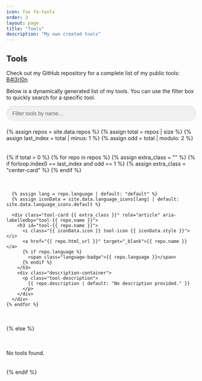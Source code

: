 ```yaml
---
icon: fas fa-tools
order: 3
layout: page
title: "Tools"
description: "My own created tools"
---
```


<style>
  :root {
    --card-bg: #f7f7f7;
    --card-border: #e0e0e0;
    --text-primary: #333;
    --text-secondary: #666;
    --link-color: #007bff;
    --link-hover: #0056b3;
    --badge-bg: #e0e0e0;
    --shadow-light: rgba(0,0,0,0.1);
    --shadow-hover: rgba(0,0,0,0.15);
    --input-bg: #f0f0f0;
    --input-bg-focus: #fff;
    --input-shadow: rgba(0,123,255,0.3);
  }

  [theme="dark"] {
    --card-bg: #333;
    --card-border: #4a4a4a;
    --text-primary: #e0e0e0;
    --text-secondary: #b0b0b0;
    --link-color: #4a90e2;
    --link-hover: #99ccff;
    --badge-bg: #555;
    --shadow-light: rgba(0,0,0,0.3);
    --shadow-hover: rgba(0,0,0,0.4);
    --input-bg: #3a3a3a;
    --input-bg-focus: #444;
    --input-shadow: rgba(102,176,255,0.3);
  }

  #tools-list {
    display: grid;
    grid-template-columns: repeat(auto-fill, minmax(300px, 1fr));
    gap: 20px;
    margin-top: 20px;
  }

  .tool-card {
    background-color: var(--card-bg);
    border: 1px solid var(--card-border);
    border-radius: 8px;
    padding: 15px;
    box-shadow: 0 2px 5px var(--shadow-light);
    transition: transform 0.2s, box-shadow 0.2s, background-color 0.3s;
    display: flex;
    flex-direction: column;
    justify-content: space-between;
    cursor: pointer; /* Indicate the card is clickable */
  }
  .tool-card.hidden {
    display: none;
  }
  .tool-card:hover {
    transform: translateY(-5px);
    box-shadow: 0 4px 10px var(--shadow-hover);
    background-color: var(--card-bg);
  }
  .tool-card:focus-within {
    outline: 2px solid var(--link-color);
    outline-offset: 2px;
  }

  .tool-card h3 {
    margin: 0 0 10px;
    font-size: 1.2em;
    font-weight: 600;
    color: var(--text-primary);
  }
  .tool-card h3 a {
    color: var(--link-color);
    text-decoration: none;
    transition: color 0.2s;
  }
  .tool-card h3 a:hover {
    color: var(--link-hover);
    text-decoration: underline;
  }

  .description-container {
    flex-grow: 1;
    display: flex;
    flex-direction: column;
  }
  .tool-description {
    font-size: 0.9em;
    color: var(--text-secondary);
    margin: 0;
    overflow: hidden;
    text-overflow: ellipsis;
    display: -webkit-box;
    -webkit-line-clamp: 3;
    -webkit-box-orient: vertical;
    line-height: 1.6em;
  }

  .language-badge {
    display: inline-block;
    font-size: 0.75em;
    color: var(--text-primary);
    background: var(--badge-bg);
    padding: 2px 6px;
    border-radius: 3px;
    margin-left: 5px;
    vertical-align: middle;
  }

  .controls-container {
    max-width: 600px;
    margin: 0 auto 20px;
    display: flex;
    flex-wrap: wrap;
    gap: 15px;
    align-items: center;
  }
  .filter-container {
    position: relative;
    flex: 1;
    min-width: 200px;
  }
  #filter-input {
    width: 100%;
    padding: 12px 40px 12px 16px;
    border: none;
    border-radius: 25px;
    background-color: var(--input-bg);
    font-size: 1em;
    color: var(--text-primary);
    transition: background-color 0.3s, box-shadow 0.3s;
    box-shadow: inset 0 1px 3px var(--shadow-light);
  }
  #filter-input:focus {
    background-color: var(--input-bg-focus);
    box-shadow: 0 0 8px var(--input-shadow);
    outline: none;
  }
  #filter-input::placeholder {
    color: var(--text-secondary);
  }

  #clear-filter {
    position: absolute;
    right: 15px;
    top: 50%;
    transform: translateY(-50%);
    background: transparent;
    border: none;
    font-size: 1em;
    color: var(--text-secondary);
    cursor: pointer;
    padding: 5px;
    display: none;
    transition: color 0.2s;
  }
  #clear-filter:hover {
    color: var(--link-color);
  }
  #clear-filter.visible {
    display: block;
  }

  .sort-container {
    flex: 0 0 auto;
    min-width: 200px;
    display: flex;
    align-items: center;
  }
  .sort-container label {
    font-size: 0.9em;
    color: var(--text-primary);
    margin-right: 8px;
    display: inline-block;
    vertical-align: middle;
  }
  #sort-tools {
    width: 130px;
    padding: 10px 30px 10px 14px;
    border: none;
    border-radius: 25px;
    background-color: var(--input-bg);
    font-size: 0.9em;
    color: var(--text-primary);
    transition: background-color 0.3s, box-shadow 0.3s;
    box-shadow: inset 0 1px 3px var(--shadow-light);
    vertical-align: middle;
    appearance: none;
    background-image: url("data:image/svg+xml,%3Csvg xmlns='http://www.w3.org/2000/svg' width='12' height='12' viewBox='0 0 24 24' fill='none' stroke='var(--text-secondary)' stroke-width='2' stroke-linecap='round' stroke-linejoin='round'%3E%3Cpolyline points='6 9 12 15 18 9'%3E%3C/polyline%3E%3C/svg%3E");
    background-repeat: no-repeat;
    background-position: right 10px center;
  }
  #sort-tools:focus {
    background-color: var(--input-bg-focus);
    box-shadow: 0 0 8px var(--input-shadow);
    outline: none;
  }

  #load-more {
    text-align: center;
    padding: 20px;
    font-size: 1em;
    color: var(--text-secondary);
  }
  #load-more.hidden {
    display: none;
  }

  .center-card {
    grid-column: 1 / -1;
    justify-self: center;
    max-width: 500px;
  }

  .tool-icon { margin-right: 8px; }
  .icon-docker   { color: #0db7ed; }
  .icon-js       { color: #f0db4f; }
  .icon-python   { color: #306998; }
  .icon-ruby     { color: #cc342d; }
  .icon-java     { color: #b07219; }
  .icon-html     { color: #e34c26; }
  .icon-css      { color: #264de4; }
  .icon-php      { color: #777bb4; }
  .icon-powershell { color: #012456; }
  .icon-default  { color: var(--link-color); }

  .spinner { display: none; }

  #back-to-top {
    position: fixed; bottom: 20px; right: 20px;
    width: 40px; height: 40px;
    background: var(--link-color); color: #fff;
    border: none; border-radius: 50%;
    display: flex; align-items: center; justify-content: center;
    cursor: pointer; opacity: 0; visibility: hidden;
    transition: opacity 0.3s, visibility 0.3s;
  }
  #back-to-top.visible {
    opacity: 1; visibility: visible;
  }

  .visually-hidden {
    position: absolute;
    width: 1px;
    height: 1px;
    padding: 0;
    margin: -1px;
    overflow: hidden;
    clip: rect(0, 0, 0, 0);
    border: 0;
  }
</style>

<h2><i class="fas fa-tools"></i> Tools</h2>
<p>
  Check out my GitHub repository for a complete list of my public tools:
  <a href="https://github.com/B4l3rI0n?tab=repositories" target="_blank">B4l3rI0n</a>
</p>
<p>
  Below is a dynamically generated list of my tools. You can use the filter box to quickly search for a specific tool.
</p>

<input type="text" id="filter-input" placeholder="Filter tools by name…" aria-label="Filter tools by name" />

<div id="tools-list">
  {% assign repos  = site.data.repos %}
  {% assign total  = repos | size %}
  {% assign last_index = total | minus: 1 %}
  {% assign odd = total | modulo: 2 %}

  {% if total > 0 %}
    {% for repo in repos %}
      {% assign extra_class = "" %}
      {% if forloop.index0 == last_index and odd == 1 %}
        {% assign extra_class = "center-card" %}
      {% endif %}

      {% assign lang = repo.language | default: "default" %}
      {% assign iconData = site.data.language_icons[lang] | default: site.data.language_icons.default %}

      <div class="tool-card {{ extra_class }}" role="article" aria-labelledby="tool-{{ repo.name }}">
        <h3 id="tool-{{ repo.name }}">
          <i class="{{ iconData.icon }} tool-icon {{ iconData.style }}"></i>
          <a href="{{ repo.html_url }}" target="_blank">{{ repo.name }}</a>
          {% if repo.language %}
            <span class="language-badge">{{ repo.language }}</span>
          {% endif %}
        </h3>
        <div class="description-container">
          <p class="tool-description">
            {{ repo.description | default: "No description provided." }}
          </p>
        </div>
      </div>
    {% endfor %}
  {% else %}
    <p>No tools found.</p>
  {% endif %}
</div>

<button id="back-to-top" title="Back to Top">
  <i class="fas fa-arrow-up"></i>
</button>

<script>
  function filterTools() {
    const q = document.getElementById('filter-input').value.toLowerCase();
    const cards = document.querySelectorAll('.tool-card');
    let visible = 0;
    cards.forEach(c => {
      const title = c.querySelector('h3').innerText.toLowerCase();
      if (title.includes(q)) {
        c.style.display = 'flex';
        visible++;
      } else {
        c.style.display = 'none';
      }
      // Remove center-card class from all cards
      c.classList.remove('center-card');
    });
    if (!visible) {
      if (!document.getElementById('no-results')) {
        const msg = document.createElement('p');
        msg.id = 'no-results';
        msg.textContent = 'No tools found matching your search.';
        document.getElementById('tools-list').append(msg);
      }
    } else {
      const nr = document.getElementById('no-results');
      if (nr) nr.remove();
    }
    // Apply center-card class to the last visible card if odd
    const visibleCards = Array.from(cards).filter(c => c.style.display !== 'none');
    if (visibleCards.length % 2 === 1) {
      visibleCards[visibleCards.length - 1].classList.add('center-card');
    }
  }
  document.getElementById('filter-input').addEventListener('input', filterTools);

  const btn = document.getElementById('back-to-top');
  window.addEventListener('scroll', () => {
    window.scrollY > 300 ? btn.classList.add('visible') : btn.classList.remove('visible');
  });
  btn.addEventListener('click', () => window.scrollTo({top:0,behavior:'smooth'}));
</script>

